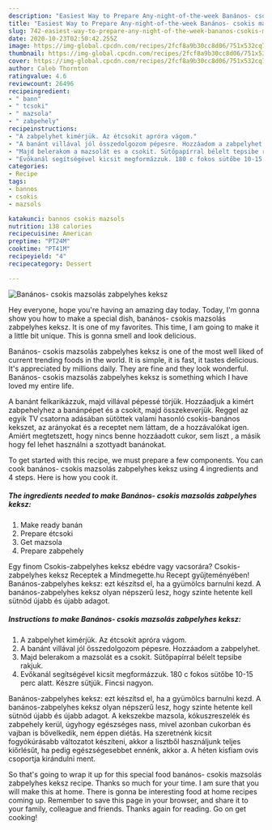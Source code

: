 ```yaml
---
description: "Easiest Way to Prepare Any-night-of-the-week Banános- csokis mazsolás zabpelyhes keksz"
title: "Easiest Way to Prepare Any-night-of-the-week Banános- csokis mazsolás zabpelyhes keksz"
slug: 742-easiest-way-to-prepare-any-night-of-the-week-bananos-csokis-mazsolas-zabpelyhes-keksz
date: 2020-10-23T02:50:42.255Z
image: https://img-global.cpcdn.com/recipes/2fcf8a9b30cc8d06/751x532cq70/bananos-csokis-mazsolas-zabpelyhes-keksz-recept-foto.jpg
thumbnail: https://img-global.cpcdn.com/recipes/2fcf8a9b30cc8d06/751x532cq70/bananos-csokis-mazsolas-zabpelyhes-keksz-recept-foto.jpg
cover: https://img-global.cpcdn.com/recipes/2fcf8a9b30cc8d06/751x532cq70/bananos-csokis-mazsolas-zabpelyhes-keksz-recept-foto.jpg
author: Caleb Thornton
ratingvalue: 4.6
reviewcount: 26496
recipeingredient:
- " bann"
- " tcsoki"
- " mazsola"
- " zabpehely"
recipeinstructions:
- "A zabpelyhet kimérjük. Az étcsokit apróra vágom."
- "A banánt villával jól összedolgozom pépesre. Hozzáadom a zabpelyhet."
- "Majd belerakom a mazsolát es a csokit. Sütőpapírral bélelt tepsibe rakjuk."
- "Evőkanál segítségével kicsit megformázzuk. 180 c fokos sütőbe 10-15 perc alatt. Készre sütjük. Fincsi nagyon."
categories:
- Recipe
tags:
- bannos
- csokis
- mazsols

katakunci: bannos csokis mazsols 
nutrition: 138 calories
recipecuisine: American
preptime: "PT24M"
cooktime: "PT41M"
recipeyield: "4"
recipecategory: Dessert

---
```



![Banános- csokis mazsolás zabpelyhes keksz](https://img-global.cpcdn.com/recipes/2fcf8a9b30cc8d06/751x532cq70/bananos-csokis-mazsolas-zabpelyhes-keksz-recept-foto.jpg)

Hey everyone, hope you're having an amazing day today. Today, I'm gonna show you how to make a special dish, banános- csokis mazsolás zabpelyhes keksz. It is one of my favorites. This time, I am going to make it a little bit unique. This is gonna smell and look delicious.

Banános- csokis mazsolás zabpelyhes keksz is one of the most well liked of current trending foods in the world. It is simple, it is fast, it tastes delicious. It's appreciated by millions daily. They are fine and they look wonderful. Banános- csokis mazsolás zabpelyhes keksz is something which I have loved my entire life.

A banánt felkarikázzuk, majd villával pépessé törjük. Hozzáadjuk a kimért zabpehelyhez a banánpépet és a csokit, majd összekeverjük. Reggel az egyik TV csatorna adásában sütöttek valami hasonló csokis-banános kekszet, az arányokat és a receptet nem láttam, de a hozzávalókat igen. Amiért megtetszett, hogy nincs benne hozzáadott cukor, sem liszt , a másik hogy fel lehet használni a szottyadt banánokat.


To get started with this recipe, we must prepare a few components. You can cook banános- csokis mazsolás zabpelyhes keksz using 4 ingredients and 4 steps. Here is how you cook it.

<!--inarticleads1-->

##### The ingredients needed to make Banános- csokis mazsolás zabpelyhes keksz:

1. Make ready  banán
1. Prepare  étcsoki
1. Get  mazsola
1. Prepare  zabpehely


Egy finom Csokis-zabpelyhes keksz ebédre vagy vacsorára? Csokis-zabpelyhes keksz Receptek a Mindmegette.hu Recept gyűjteményében! Banános-zabpelyhes keksz: ezt készítsd el, ha a gyümölcs barnulni kezd. A banános-zabpelyhes keksz olyan népszerű lesz, hogy szinte hetente kell sütnöd újabb és újabb adagot. 

<!--inarticleads2-->

##### Instructions to make Banános- csokis mazsolás zabpelyhes keksz:

1. A zabpelyhet kimérjük. Az étcsokit apróra vágom.
1. A banánt villával jól összedolgozom pépesre. Hozzáadom a zabpelyhet.
1. Majd belerakom a mazsolát es a csokit. Sütőpapírral bélelt tepsibe rakjuk.
1. Evőkanál segítségével kicsit megformázzuk. 180 c fokos sütőbe 10-15 perc alatt. Készre sütjük. Fincsi nagyon.


Banános-zabpelyhes keksz: ezt készítsd el, ha a gyümölcs barnulni kezd. A banános-zabpelyhes keksz olyan népszerű lesz, hogy szinte hetente kell sütnöd újabb és újabb adagot. A kekszekbe mazsola, kókuszreszelék és zabpehely kerül, úgyhogy egészséges nass, mivel azonban cukorban és vajban is bővelkedik, nem éppen diétás. Ha szeretnénk kicsit fogyókúrásabb változatot készíteni, akkor a lisztből használjunk teljes kiőrlésűt, ha pedig egészségesebbet ennénk, akkor a. A héten kisfiam ovis csoportja kirándulni ment. 

So that's going to wrap it up for this special food banános- csokis mazsolás zabpelyhes keksz recipe. Thanks so much for your time. I am sure that you will make this at home. There is gonna be interesting food at home recipes coming up. Remember to save this page in your browser, and share it to your family, colleague and friends. Thanks again for reading. Go on get cooking!
